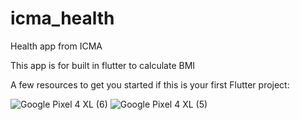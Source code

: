 # icma_health

Health app from ICMA

This app is for built in flutter to calculate BMI

A few resources to get you started if this is your first Flutter project:


![Google Pixel 4 XL (6)](https://user-images.githubusercontent.com/101302200/185768067-978d0743-4679-4e45-b18a-29f53d307d77.png)
![Google Pixel 4 XL (5)](https://user-images.githubusercontent.com/101302200/185768068-b03e05c3-e868-4a45-88e7-dcb7b704c662.png)
